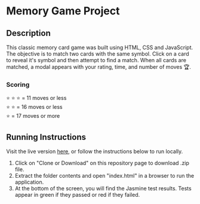 # Memory Game Project

## Description

This classic memory card game was built using HTML, CSS and JavaScript. The objective is to match two cards with the same symbol. Click on a card to reveal it's symbol and then attempt to find a match. When all cards are matched, a modal appears with your rating, time, and number of moves 🏆.

### Scoring

⭐️ ⭐️ ⭐️ = 11 moves or less  
⭐️ ⭐️ = 16 moves or less  
⭐️ = 17 moves or more

## Running Instructions

Visit the live version [here](https://mattrdiamond.github.io/Memory-Match-Game/), or follow the instructions below to run locally.

1. Click on "Clone or Download" on this repository page to download .zip file.
2. Extract the folder contents and open "index.html" in a browser to run the application.
3. At the bottom of the screen, you will find the Jasmine test results. Tests appear in green if they passed or red if they failed.
